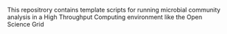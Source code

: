 This repositrory contains template scripts for running microbial community analysis in a High Throughput Computing environment like the Open Science Grid
